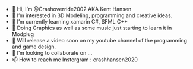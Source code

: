 - 👋 Hi, I’m @Crashoverride2002 AKA Kent Hansen
- 👀 I’m interested in 3D Modeling, programming and creative ideas.
- 🌱 I’m currently learning xamarin C#, SFML C++
- 🌱 Doing Graphics as well as some music just starting to learn it in Modplug
- 🌱 Will release a video soon on my youtube channel of the programming and game design. 
- 💞️ I’m looking to collaborate on ...
- 📫 How to reach me  Instergram : crashhansen2020

<!---
Crashoverride2002/Crashoverride2002 is a ✨ special ✨ repository because its `README.md` (this file) appears on your GitHub profile.
You can click the Preview link to take a look at your changes.
--->
